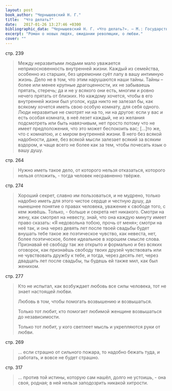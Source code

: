```yaml
---
layout: post
book_author: "Чернышевский Н. Г."
title:  "Что делать?"
date:   2017-01-26 13:27:46 +0300
bibliographic_data: "Чернышевский Н. Г. «Что делать?». – М.: Государственное учебно-педагогическое издательство министерства просвещения РСФСР, 1957 г., 367 с."
excerpt: "Роман о новых людях, ожидании революции, о любви."
cover: ""
---
```


стр. 239

> Между неразвитыми людьми мало уважается неприкосновенность внутренней жизни. Каждый из семейства, особенно из старших, без церемонии суёт лапу в вашу интимную жизнь. Дело не в том, что этим нарушаются наши тайны. Тайны – более или менее крупные драгоценности, их не забываешь прятать, стеречь; да и не у всякого они есть, многим и ровно нечего прятать от близких. Но каждому хочется, чтобы в его внутренней жизни был уголок, куда никто не залезал бы, как всякому хочется иметь свою особую комнату, для себя одного. Люди неразвитые не смотрят ни на то, ни на другое: если у вас и есть особая комната, в неё лезет каждый, не из желания подсмотреть или быть навязчивым, нет просто потому что не имеет предположения, что это может беспокоить вас; […]то же, что с комнатою, и с миром внутренней жизни. В него без всякой надобности, даже, без всякой мысли залезает всякий за всяким вздором, и чаще всего не более как за тем, чтобы почесать язык о вашу душу.

стр. 264

> Нужно иметь такое дело, от которого нельзя отказаться, которого нельзя отложить, - тогда человек несравненно твёрже.

стр. 274

> Хороший секрет, славно им пользоваться, и не мудрено, только надобно иметь для этого чистое сердце и честную душу, да нынешнее понятие о правах человека, уважение к свободе того, с кем живёшь. Только, - больше и секрета нет никакого. Смотри на жену, как смотрел на невесту, знай, что она каждую минуту имеет право сказать: «Я недовольна тобою, прочь от меня»; смотри на неё так, и она через девять лет после твоей свадьбы будет внушать тебе такое же поэтическое чувство, как невеста, нет, более поэтическое, более идеальное в хорошем смысле слова. Признавай её свободу так же открыто и формально и без всяких оговорок, как признаёшь свободу твоих друзей чувствовать или не чувствовать дружбу к тебе, и тогда, через десять лет, через двадцать лет после свадьбы, ты будешь ей также мил, как был женихом.

стр. 277

> Кто не испытал, как возбуждает любовь все силы человека, тот не знает настоящей любви.
>
> Любовь в том, чтобы помогать возвышению и возвышаться.
>
> Только тот любит, кто помогает любимой женщине возвышаться до независимости.
>
> Только тот любит, у кого светлеет мысль и укрепляются руки от любви.

стр. 269

> … если страшно от сильного пожара, то надобно бежать туда, и работать, и вовсе не будет страшно.

стр. 317

> … против той истины, которую сам нашёл, долго не устоишь, - она своя, родная; в ней нельзя заподозрить никакой хитрости.
